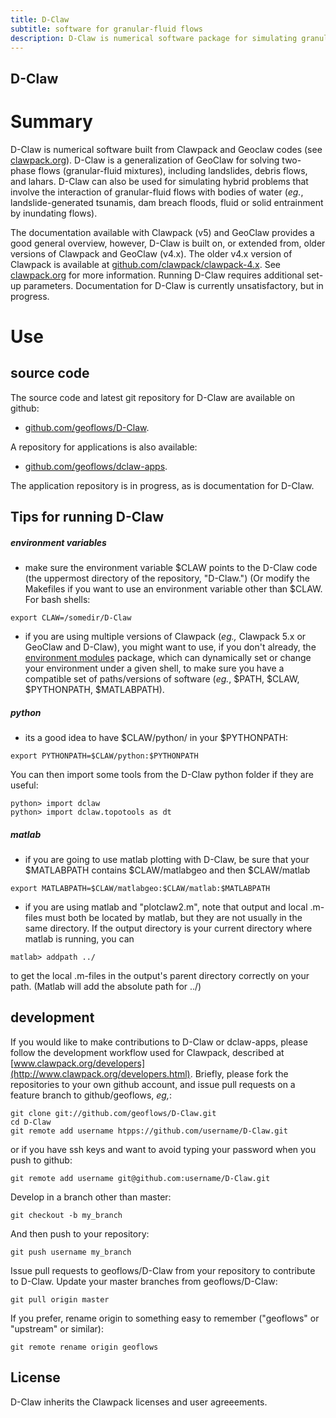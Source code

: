 ```yaml
---
title: D-Claw
subtitle: software for granular-fluid flows
description: D-Claw is numerical software package for simulating granular-fluid flows, such as landslides, debris flows, and lahars. D-Claw is an extension of the Clawpack codes (www.clawpack.org)
---
```


D-Claw
---

# Summary

D-Claw is numerical software built from Clawpack and Geoclaw codes (see [clawpack.org](http://www.clawpack.org)). D-Claw is a generalization of GeoClaw for solving two-phase flows (granular-fluid mixtures), including landslides, debris flows, and lahars. D-Claw can also be used for simulating hybrid problems that involve the interaction of granular-fluid flows with bodies of water (*eg.*, landslide-generated tsunamis, dam breach floods, fluid or solid entrainment by inundating flows).

The documentation available with Clawpack (v5) and GeoClaw provides a good general overview, however, D-Claw is built on, or extended from, older versions of Clawpack and GeoClaw (v4.x). The older v4.x version of Clawpack is available at [github.com/clawpack/clawpack-4.x](https://github.com/clawpack/clawpack4.x). See [clawpack.org](http://www.clawpack.org) for more information. Running D-Claw requires additional set-up parameters. Documentation for D-Claw is currently unsatisfactory, but in progress.


# Use

## source code

The source code and latest git repository for D-Claw are available on github:

* [github.com/geoflows/D-Claw](https://github.com/geoflows/D-Claw).

A repository for applications is also available:

* [github.com/geoflows/dclaw-apps](https://github.com/geoflows/dclaw-apps).

The application repository is in progress, as is documentation for D-Claw. 

## Tips for running D-Claw

##### environment variables

* make sure the environment variable $CLAW points to the D-Claw code (the uppermost directory of the repository, "D-Claw.") (Or modify the Makefiles if you want to use an environment variable other than $CLAW. For bash shells:
```
export CLAW=/somedir/D-Claw
```

* if you are using multiple versions of Clawpack (*eg.,* Clawpack 5.x or GeoClaw and D-Claw), you might want to use, if you don't already, the [environment modules](http://modules.sourceforge.net/) package, which can dynamically set or change your environment under a given shell, to make sure you have a compatible set of paths/versions of software (*eg.*, $PATH, $CLAW, $PYTHONPATH, $MATLABPATH).

##### python
* its a good idea to have $CLAW/python/ in your $PYTHONPATH:
```
export PYTHONPATH=$CLAW/python:$PYTHONPATH
```
You can then import some tools from the D-Claw python folder if they are useful:  
```
python> import dclaw
python> import dclaw.topotools as dt 
```  

##### matlab
* if you are going to use matlab plotting with D-Claw, be sure that your $MATLABPATH contains $CLAW/matlabgeo and then $CLAW/matlab
```
export MATLABPATH=$CLAW/matlabgeo:$CLAW/matlab:$MATLABPATH
```
* if you are using matlab and "plotclaw2.m", note that output and local .m-files must both be located by matlab, but they are not usually in the same directory. If the output directory is your current directory where matlab is running, you can
```
matlab> addpath ../
```
to get the local .m-files in the output's parent directory correctly on your path. (Matlab will add the absolute path for ../)


## development

If you would like to make contributions to D-Claw or dclaw-apps, please follow the development workflow used for Clawpack, described at [www.clawpack.org/developers](http://www.clawpack.org/developers.html). Briefly, please fork the repositories to your own github account, and issue pull requests on a feature branch to github/geoflows, *eg,*:

```
git clone git://github.com/geoflows/D-Claw.git
cd D-Claw
git remote add username htpps://github.com/username/D-Claw.git
```
or if you have ssh keys and want to avoid typing your password when you push to github:

```
git remote add username git@github.com:username/D-Claw.git
```
Develop in a branch other than master:
```
git checkout -b my_branch
```
And then push to your repository:
```
git push username my_branch
```
Issue pull requests to geoflows/D-Claw from your repository to contribute to D-Claw. Update your master branches from geoflows/D-Claw:
```
git pull origin master
```
If you prefer, rename origin to something easy to remember ("geoflows" or "upstream" or similar):
```
git remote rename origin geoflows
```

## License

D-Claw inherits the Clawpack licenses and user agreeements. 